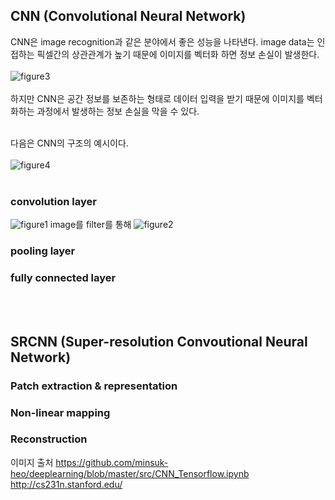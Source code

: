 ## CNN (Convolutional Neural Network) <br>
CNN은 image recognition과 같은 분야에서 좋은 성능을 나타낸다. image data는 인접하는 픽셀간의 상관관계가 높기 때문에 이미지를 벡터화 하면 정보 손실이 발생한다. <br><br>
![figure3](https://user-images.githubusercontent.com/57740560/93093000-23603600-f6db-11ea-9025-c3bf8e7d763b.png) <br><br>
하지만 CNN은 공간 정보를 보존하는 형태로 데이터 입력을 받기 때문에 이미지를 벡터화하는 과정에서 발생하는 정보 손실을 막을 수 있다. <br><br>

다음은 CNN의 구조의 예시이다. <br><br>
![figure4](https://user-images.githubusercontent.com/57740560/93093006-25c29000-f6db-11ea-8d57-c9146a8a6495.png) <br><br>


### convolution layer <br>
![figure1](https://user-images.githubusercontent.com/57740560/93090279-818b1a00-f6d7-11ea-9eb9-eca928e4a1c2.png)
image를 filter를 통해 
![figure2](https://user-images.githubusercontent.com/57740560/93090286-82bc4700-f6d7-11ea-8e37-9e3a95117cc4.png)



### pooling layer <br>
### fully connected layer <br>



<br><br>
## SRCNN (Super-resolution Convoutional Neural Network) <br>
### Patch extraction & representation

### Non-linear mapping


### Reconstruction <br>


이미지 출처
https://github.com/minsuk-heo/deeplearning/blob/master/src/CNN_Tensorflow.ipynb
http://cs231n.stanford.edu/
